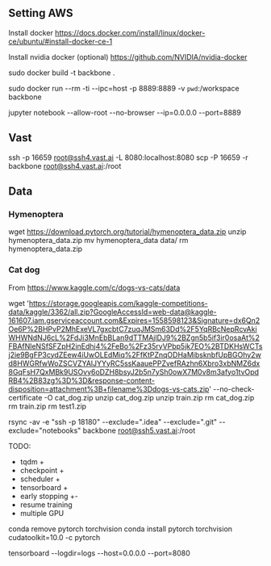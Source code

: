 ## Setting AWS
Install docker https://docs.docker.com/install/linux/docker-ce/ubuntu/#install-docker-ce-1

Install nvidia docker (optional) https://github.com/NVIDIA/nvidia-docker 

sudo docker build -t backbone .

sudo docker run --rm -ti --ipc=host -p 8889:8889 -v `pwd`:/workspace backbone

jupyter notebook --allow-root --no-browser --ip=0.0.0.0 --port=8889

## Vast
ssh -p 16659 root@ssh4.vast.ai -L 8080:localhost:8080
scp -P 16659 -r backbone root@ssh4.vast.ai:/root

## Data
### Hymenoptera
wget https://download.pytorch.org/tutorial/hymenoptera_data.zip
unzip hymenoptera_data.zip 
mv hymenoptera_data data/
rm hymenoptera_data.zip 

### Cat dog
From https://www.kaggle.com/c/dogs-vs-cats/data

wget 'https://storage.googleapis.com/kaggle-competitions-data/kaggle/3362/all.zip?GoogleAccessId=web-data@kaggle-161607.iam.gserviceaccount.com&Expires=1558598123&Signature=dx6Qn2Oe6P%2BHPvP2MhExeVL7gxcbtC7zuqJMSm63Dd%2F5YqRBcNepRcvAkiWHWNdNJ6cL%2FdJi3MnEbBLan9dTTMAjlDJ9%2BZgn5b5if3ir0osaAt%2FBAfNleNSfSFZpH2inEdhj4%2FeBo%2Fz35ryVPbp5jk7EO%2BTDKHsWCTsj2ie9BgFP3cydZEew4iUwOLEdMiq%2FfKtPZnqODHaMibsknbfUpBGOhy2wd8HWGRfwWoZSCVZYAlJYYyRC5ssKaauePPZvefRAzhn6Xbro3xbNMZ6dx8GqFsH7QxMBk9USOvy6oDZH8bsyJ2b5n7ySh0owX7M0v8m3afyo1tvOpdRB4%2B83zg%3D%3D&response-content-disposition=attachment%3B+filename%3Ddogs-vs-cats.zip'  --no-check-certificate -O cat_dog.zip
unzip cat_dog.zip
unzip train.zip
rm cat_dog.zip
rm train.zip
rm test1.zip

rsync -av -e "ssh -p 18180" --exclude=".idea" --exclude=".git" --exclude="notebooks" backbone root@ssh5.vast.ai:/root

TODO:
- tqdm +
- checkpoint +
- scheduler +
- tensorboard +
- early stopping +-
- resume training
- multiple GPU

conda remove pytorch torchvision
conda install pytorch torchvision cudatoolkit=10.0 -c pytorch

tensorboard --logdir=logs --host=0.0.0.0 --port=8080